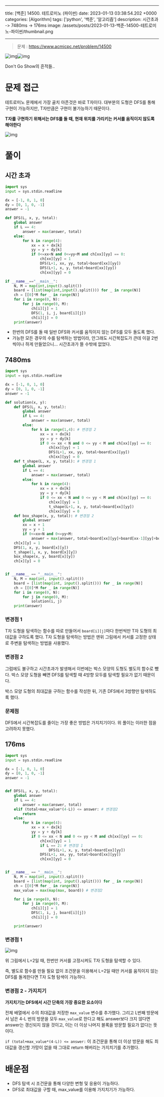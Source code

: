 

---
title: [백준] 14500. 테트로미노 (파이썬)
date: 2023-01-13 03:38:54.202 +0000
categories: [Algorithm]
tags: ['python', '백준', '알고리즘']
description: 시간초과 -> 7480ms -> 176ms
image: /assets/posts/2023-01-13-백준-14500-테트로미노-파이썬/thumbnail.png

---

> 문제 : https://www.acmicpc.net/problem/14500

![img](/assets/posts/2023-01-13-백준-14500-테트로미노-파이썬/img0.png)![img](/assets/posts/2023-01-13-백준-14500-테트로미노-파이썬/img1.png)

Don't Go Show의 흔적들..

# 문제 접근

테트로미노 문제에서 가장 골치 아픈것은 바로 T자이다.
대부분의 도형은 DFS를 통해 구현이 가능하지만, T자만큼은 구현이 불가능하기 때문이다.

**T자를 구현하기 위해서는 DFS를 돌 때, 현재 위치를 가리키는 커서를 움직이지 않도록 해야한다**

![img](/assets/posts/2023-01-13-백준-14500-테트로미노-파이썬/img2.png)

# 풀이

## 시간 초과

```python
import sys
input = sys.stdin.readline

dx = [-1, 0, 1, 0]
dy = [0, 1, 0, -1]
answer = -1

def DFS(L, x, y, total):
    global answer
    if L == 4:
        answer = max(answer, total)
    else:
        for k in range(4):
            xx = x + dx[k]
            yy = y + dy[k]
            if 0<=xx<N and 0<=yy<M and ch[xx][yy] == 0:
                ch[xx][yy] = 1
                DFS(L+1, xx, yy, total+board[xx][yy])
                DFS(L+1, x, y, total+board[xx][yy])
                ch[xx][yy] = 0

if __name__=="__main__":
    N, M = map(int,input().split())
    board = [list(map(int,input().split())) for _ in range(N)]
    ch = [[0]*M for _ in range(N)]
    for i in range(0, N):
        for j in range(0, M):
            ch[i][j] = 1
            DFS(1, i, j, board[i][j])
            ch[i][j] = 0
    print(answer)
```

- 한번의 DFS를 돌 때 일반 DFS와 커서를 움직이지 않는 DFS를 모두 돌도록 했다.
- 가능한 모든 경우의 수를 탐색하는 방법이라, 안그래도 시간복잡도가 큰데 이걸 2번씩이나 하게 만들었으니... 시간초과가 뜰 수밖에 없었다.

## 7480ms

```python
import sys
input = sys.stdin.readline

dx = [-1, 0, 1, 0]
dy = [0, 1, 0, -1]
answer = -1

def solution(x, y):
    def DFS(L, x, y, total):
        global answer
        if L == 4:
            answer = max(answer, total)
        else:
            for k in range(1,4): # 변경점 2
                xx = x + dx[k]
                yy = y + dy[k]
                if 0 <= xx < N and 0 <= yy < M and ch[xx][yy] == 0:
                    ch[xx][yy] = 1
                    DFS(L+1, xx, yy, total+board[xx][yy])
                    ch[xx][yy] = 0
    def t_shape(L, x, y, total): # 변경점 1
        global answer
        if L == 4:
            answer = max(answer, total)
        else:
            for k in range(4):
                xx = x + dx[k]
                yy = y + dy[k]
                if 0 <= xx < N and 0 <= yy < M and ch[xx][yy] == 0:
                    ch[xx][yy] = 1
                    t_shape(L+1, x, y, total+board[xx][yy])
                    ch[xx][yy] = 0                
    def box_shape(x, y, total): # 변경점 2
        global answer
        xx = x + 1
        yy = y + 1
        if 0<=xx<N and 0<=yy<M:
            answer = max(answer, total+board[xx][yy]+board[xx-1][yy]+board[xx][yy-1])
    ch[x][y] = 1
    DFS(1, x, y, board[x][y])
    t_shape(1, x, y, board[x][y])
    box_shape(x, y, board[x][y])
    ch[x][y] = 0


if __name__ == "__main__":
    N, M = map(int, input().split())
    board = [list(map(int, input().split())) for _ in range(N)]
    ch = [[0]*M for _ in range(N)]
    for i in range(0, N):
        for j in range(0, M):
            solution(i, j)
    print(answer)
```

### 변경점 1

T자 도형을 탐색하는 함수를 따로 만들어서 `board[i][j]`마다 한번씩만 T자 도형의 최대값을 구하도록 했다.
T자 도형을 탐색하는 방법은 맨위 그림에서 커서를 고정한 상태로 주변을 탐색하는 방법을 사용했다.

### 변경점 2

그럼에도 불구하고 시간초과가 발생해서 이번에는 박스 모양의 도형도 별도의 함수로 뺐다.
박스 모양 도형을 빼면 DFS를 탐색할 때 4방향 모두를 탐색할 필요가 없기 때문이다.

박스 모양 도형의 최대값을 구하는 함수를 작성한 뒤, 기존 DFS에서 3방향만 탐색하도록 했다.

### 문제점

DFS에서 시간복잡도를 줄이는 가장 좋은 방법은 가지치기이다.
위 풀이는 이러한 점을 고려하지 못했다.

## 176ms

```python
import sys
input = sys.stdin.readline

dx = [-1, 0, 1, 0]
dy = [0, 1, 0, -1]
answer = -1


def DFS(L, x, y, total):
    global answer
    if L == 4:
        answer = max(answer, total)
    elif (total+max_value*(4-L)) <= answer: # 변경점2
        return
    else:
        for k in range(4):
            xx = x + dx[k]
            yy = y + dy[k]
            if 0 <= xx < N and 0 <= yy < M and ch[xx][yy] == 0:
                ch[xx][yy] = 1
                if L == 2: # 변경점 1
                    DFS(L+1, x, y, total+board[xx][yy])
                DFS(L+1, xx, yy, total+board[xx][yy])
                ch[xx][yy] = 0


if __name__ == "__main__":
    N, M = map(int, input().split())
    board = [list(map(int, input().split())) for _ in range(N)]
    ch = [[0]*M for _ in range(N)]
    max_value = max(map(max, board)) # 변경점2

    for i in range(0, N):
        for j in range(0, M):
            ch[i][j] = 1
            DFS(1, i, j, board[i][j])
            ch[i][j] = 0

    print(answer)
```

### 변경점 1

![img](/assets/posts/2023-01-13-백준-14500-테트로미노-파이썬/img3.png)

위 그림에서 L=2일 때, 한번만 커서를 고정시켜도 T자 도형을 탐색할 수 있다.

즉, 별도로 함수를 만들 필요 없이 조건문을 이용해서 L=2일 때만 커서를 움직이지 않는 DFS를 돌게한다면 T자 도형 탐색이 가능하다.

### 변경점 2 - 가지치기

**가지치기는 DFS에서 시간 단축의 가장 중요한 요소이다**

전체 배열에서 수의 최대값을 저장한 `max_value` 변수를 추가했다.
그리고 L번째 방문에서 남은 4-L 번의 방문을 모두 `max_value`로 한다고 해도 answer보다 크지 않다면 answer는 갱신되지 않을 것이고, 이는 더 이상 나머지 블록을 방문할 필요가 없다는 뜻이다.

`if (total+max_value*(4-L)) <= answer:` 이 조건문을 통해 더 이상 방문을 해도 최대값을 갱신할 가망이 없을 때 그대로 return 해버리는 가지치기를 추가했다.

# 배운점

- DFS 탐색 시 조건문을 통해 다양한 변형 및 응용이 가능하다.
- DFS로 최대값을 구할 때, max_value를 이용해 가지치기가 가능하다.


        